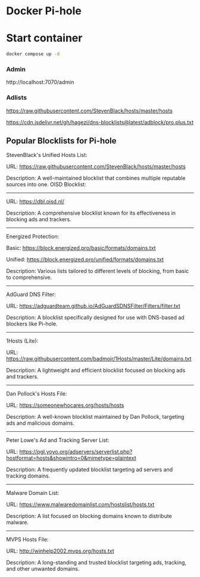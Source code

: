 # Docker Pi-hole

# Start container

```sh
docker compose up -d
```

### Admin

http://localhost:7070/admin

### Adlists

https://raw.githubusercontent.com/StevenBlack/hosts/master/hosts

https://cdn.jsdelivr.net/gh/hagezi/dns-blocklists@latest/adblock/pro.plus.txt

## Popular Blocklists for Pi-hole

StevenBlack's Unified Hosts List:

URL: https://raw.githubusercontent.com/StevenBlack/hosts/master/hosts

Description: A well-maintained blocklist that combines multiple reputable sources into one.
OISD Blocklist:

---

URL: https://dbl.oisd.nl/

Description: A comprehensive blocklist known for its effectiveness in blocking ads and trackers.

---
Energized Protection:

Basic: https://block.energized.pro/basic/formats/domains.txt

Unified: https://block.energized.pro/unified/formats/domains.txt

Description: Various lists tailored to different levels of blocking, from basic to comprehensive.

---

AdGuard DNS Filter:

URL: https://adguardteam.github.io/AdGuardSDNSFilter/Filters/filter.txt

Description: A blocklist specifically designed for use with DNS-based ad blockers like Pi-hole.

---

1Hosts (Lite):

URL: https://raw.githubusercontent.com/badmojr/1Hosts/master/Lite/domains.txt

Description: A lightweight and efficient blocklist focused on blocking ads and trackers.

---

Dan Pollock's Hosts File:

URL: https://someonewhocares.org/hosts/hosts

Description: A well-known blocklist maintained by Dan Pollock, targeting ads and malicious domains.

---

Peter Lowe's Ad and Tracking Server List:

URL: https://pgl.yoyo.org/adservers/serverlist.php?hostformat=hosts&showintro=0&mimetype=plaintext

Description: A frequently updated blocklist targeting ad servers and tracking domains.

---

Malware Domain List:

URL: https://www.malwaredomainlist.com/hostslist/hosts.txt

Description: A list focused on blocking domains known to distribute malware.

---

MVPS Hosts File:

URL: http://winhelp2002.mvps.org/hosts.txt

Description: A long-standing and trusted blocklist targeting ads, tracking, and other unwanted domains.
